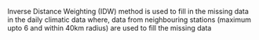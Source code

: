 Inverse Distance Weighting (IDW) method is used to fill in the missing data in the daily climatic data where,
data from neighbouring stations (maximum upto 6 and within 40km radius) are used to fill the missing data
